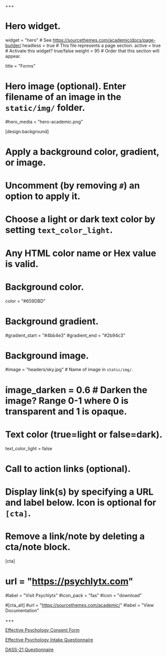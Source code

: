 +++
# Hero widget.
widget = "hero"  # See https://sourcethemes.com/academic/docs/page-builder/
headless = true  # This file represents a page section.
active = true  # Activate this widget? true/false
weight = 95  # Order that this section will appear.

title = "Forms"

# Hero image (optional). Enter filename of an image in the `static/img/` folder.
#hero_media = "hero-academic.png"

[design.background]
  # Apply a background color, gradient, or image.
  #   Uncomment (by removing `#`) an option to apply it.
  #   Choose a light or dark text color by setting `text_color_light`.
  #   Any HTML color name or Hex value is valid.

  # Background color.
   color = "#659DBD"
  
  # Background gradient.
  #gradient_start = "#4bb4e3"
  #gradient_end = "#2b94c3"
  
  # Background image.
   #image =  "headers/sky.jpg"   # Name of image in `static/img/`.
  # image_darken = 0.6  # Darken the image? Range 0-1 where 0 is transparent and 1 is opaque.

  # Text color (true=light or false=dark).
  text_color_light = false

# Call to action links (optional).
#   Display link(s) by specifying a URL and label below. Icon is optional for `[cta]`.
#   Remove a link/note by deleting a cta/note block.
[cta]
 # url = "https://psychlytx.com"
  #label = "Visit Psychlytx"
  #icon_pack = "fas"
  #icon = "download"
  
#[cta_alt]
  #url = "https://sourcethemes.com/academic/"
  #label = "View Documentation"

+++

 <a href="javascript:void( window.open( 'https://form.jotform.co/92403925586868', 'blank', 'scrollbars=yes, toolbar=no, width=700, height=500' ) ) "> Effective Psychology Consent Form </a>
 
 
  <a href="javascript:void( window.open( 'https://form.jotform.co/92403643485863', 'blank', 'scrollbars=yes, toolbar=no, width=700, height=500' ) ) "> Effective Psychology Intake Questionnaire </a>


<a href="javascript:void( window.open( 'https://form.jotform.co/92951558285874', 'blank', 'scrollbars=yes, toolbar=no, width=700, height=500' ) ) "> DASS-21 Questionnaire </a>















